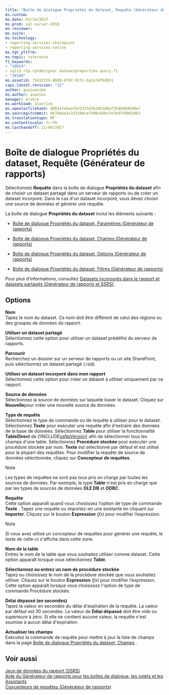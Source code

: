 ```yaml
---
title: "Boîte de dialogue Propriétés du dataset, Requête (Générateur de rapports) | Microsoft Docs"
ms.custom: 
ms.date: 03/14/2017
ms.prod: sql-server-2016
ms.reviewer: 
ms.suite: 
ms.technology:
- reporting-services-sharepoint
- reporting-services-native
ms.tgt_pltfrm: 
ms.topic: reference
f1_keywords:
- "10024"
- sql13.rtp.rptdesigner.datasetproperties.query.f1
- "10160"
ms.assetid: 75432318-0b00-4797-917c-0a2e74f9d951
caps.latest.revision: "12"
author: guyinacube
ms.author: asaxton
manager: erikre
ms.workload: Inactive
ms.openlocfilehash: d803a7ebaa7b33333d3b20b280af354b80d640e7
ms.sourcegitcommit: 9678eba3c2d3100cef408c69bcfe76df49803d63
ms.translationtype: MT
ms.contentlocale: fr-FR
ms.lasthandoff: 11/09/2017
---
```

# <a name="dataset-properties-dialog-box-query-report-builder"></a>Boîte de dialogue Propriétés du dataset, Requête (Générateur de rapports)
  Sélectionnez **Requête** dans la boîte de dialogue **Propriétés du dataset** afin de choisir un dataset partagé dans un serveur de rapports ou de créer un dataset incorporé. Dans le cas d'un dataset incorporé, vous devez choisir une source de données et générer une requête.  
  
 La boîte de dialogue **Propriétés du dataset** inclut les éléments suivants :  
  
-   [Boîte de dialogue Propriétés du dataset, Paramètres &#40;Générateur de rapports&#41;](http://msdn.microsoft.com/library/3a0672ad-c969-455b-b952-585164ce1dda)  
  
-   [Boîte de dialogue Propriétés du dataset, Champs &#40;Générateur de rapports&#41;](http://msdn.microsoft.com/library/75c7e54a-3d20-4c9a-88da-ab36dce2ce42)  
  
-   [Boîte de dialogue Propriétés du dataset, Options &#40;Générateur de rapports&#41;](../../reporting-services/report-data/dataset-properties-dialog-box-options-report-builder.md)  
  
-   [Boîte de dialogue Propriétés du dataset, Filtres &#40;Générateur de rapports&#41;](http://msdn.microsoft.com/library/933a6f44-4eb7-4e73-9c40-ac0fd17b23d3)  
  
 Pour plus d’informations, consultez [Datasets incorporés dans le rapport et datasets partagés &#40;Générateur de rapports et SSRS&#41;](../../reporting-services/report-data/report-embedded-datasets-and-shared-datasets-report-builder-and-ssrs.md).  
  
## <a name="options"></a>Options  
 **Nom**  
 Tapez le nom du dataset. Ce nom doit être différent de celui des régions ou des groupes de données du rapport.  
  
 **Utiliser un dataset partagé**  
 Sélectionnez cette option pour utiliser un dataset prédéfini du serveur de rapports.  
  
 **Parcourir**  
 Recherchez un dossier sur un serveur de rapports ou un site SharePoint, puis sélectionnez un dataset partagé (.rsd).  
  
 **Utiliser un dataset incorporé dans mon rapport**  
 Sélectionnez cette option pour créer un dataset à utiliser uniquement par ce rapport.  
  
 **Source de données**  
 Sélectionnez la source de données sur laquelle baser le dataset. Cliquez sur **Nouvelle**pour créer une nouvelle source de données.  
  
 **Type de requête**  
 Sélectionnez le type de commande ou de requête à utiliser pour le dataset. Sélectionnez **Texte** pour exécuter une requête afin d'extraire des données de la base de données. Sélectionnez **Table** pour utiliser la fonctionnalité **TableDirect** de [!INCLUDE[ssNoVersion](../../includes/ssnoversion-md.md)] afin de sélectionner tous les champs d'une table. Sélectionnez **Procédure stockée** pour exécuter une procédure stockée par nom. **Texte** est sélectionné par défaut et est utilisé pour la plupart des requêtes. Pour modifier la requête de source de données sélectionnée, cliquez sur **Concepteur de requêtes**.  
  
> [!NOTE]  
>  Les types de requêtes ne sont pas tous pris en charge par toutes les sources de données. Par exemple, le type **Table** n'est pris en charge que par les types de sources de données **OLE DB** et **ODBC**.  
  
 **Requête**  
 Cette option apparaît quand vous choisissez l’option de type de commande **Texte** . Tapez une requête ou importez-en une existante en cliquant sur **Importer**. Cliquez sur le bouton **Expression** (*fx*) pour modifier l’expression.  
  
> [!NOTE]  
>  Si vous avez utilisé un concepteur de requêtes pour générer une requête, le texte de celle-ci s'affiche dans cette zone.  
  
 **Nom de la table**  
 Entrez le nom de la table que vous souhaitez utiliser comme dataset. Cette option apparaît lorsque vous sélectionnez **Table**.  
  
 **Sélectionnez ou entrez un nom de procédure stockée**  
 Tapez ou choisissez le nom de la procédure stockée que vous souhaitez utiliser. Cliquez sur le bouton **Expression** (*fx*) pour modifier l’expression. Cette option apparaît lorsque vous choisissez l'option de type de commande Procédure stockée.  
  
 **Délai dépassé (en secondes)**  
 Tapez la valeur en secondes du délai d'expiration de la requête. La valeur par défaut est 30 secondes. La valeur de **Délai dépassé** doit être vide ou supérieure à zéro. Si elle ne contient aucune valeur, la requête n'est soumise à aucun délai d'expiration.  
  
 **Actualiser les champs**  
 Exécutez la commande de requête pour mettre à jour la liste de champs dans la page [Boîte de dialogue Propriétés du dataset, Champs](http://msdn.microsoft.com/library/75c7e54a-3d20-4c9a-88da-ab36dce2ce42) .  
  
## <a name="see-also"></a>Voir aussi  
 [Jeux de données du rapport &#40;SSRS&#41;](../../reporting-services/report-data/report-datasets-ssrs.md)   
 [Aide du Générateur de rapports pour les boîtes de dialogue, les volets et les Assistants](http://msdn.microsoft.com/en-us/2da24891-0b6d-4d3c-8b18-81b98752642f)   
 [Concepteurs de requêtes &#40;Générateur de rapports&#41;](http://msdn.microsoft.com/library/553f0d4e-8b1d-4148-9321-8b41a1e8e1b9)  
  
  
